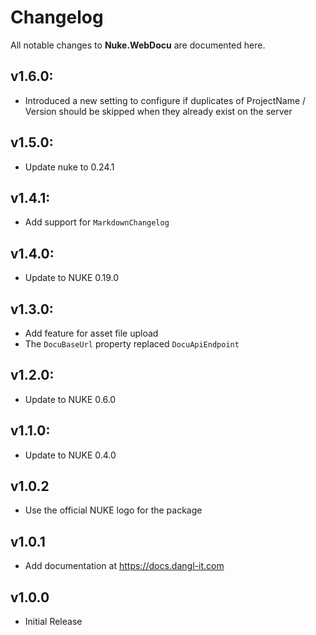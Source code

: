 # Changelog

All notable changes to **Nuke.WebDocu** are documented here.

## v1.6.0:
- Introduced a new setting to configure if duplicates of ProjectName / Version should be skipped when they already exist on the server

## v1.5.0:
- Update nuke to 0.24.1

## v1.4.1:
- Add support for `MarkdownChangelog`

## v1.4.0:
- Update to NUKE 0.19.0

## v1.3.0:
- Add feature for asset file upload
- The `DocuBaseUrl` property replaced `DocuApiEndpoint`

## v1.2.0:
- Update to NUKE 0.6.0

## v1.1.0:
- Update to NUKE 0.4.0

## v1.0.2
- Use the official NUKE logo for the package

## v1.0.1
- Add documentation at https://docs.dangl-it.com

## v1.0.0
- Initial Release
